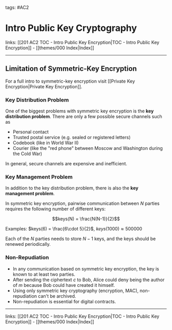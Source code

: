 tags: #AC2

# Intro Public Key Cryptography

links:  [[201 AC2 TOC - Intro Public Key Encryption|TOC - Intro Public Key Encryption]] - [[themes/000 Index|Index]]

---

## Limitation of Symmetric-Key Encryption

For a full intro to symmetric-key encryption visit [[Private Key Encryption|Private Key Encryption]].

### Key Distribution Problem

One of the biggest problems with symmetric key encryption is the **key distribution problem**. There are only a few possible secure channels such as

- Personal contact
- Trusted postal service (e.g. sealed or registered letters)
- Codebook (like in World War II)
- Courier (like the "red phone" between Moscow and Washington during the Cold War)

In general, secure channels are expensive and inefficient.

### Key Management Problem

In addition to the key distribution problem, there is also the **key management problem**.

In symmetric key encryption, pairwise communication between $N$ parties requires the following number of different keys:

$$keys(N) = \frac{N(N-1)}{2}$$

Examples: $keys(6) = \frac{6\cdot 5}{2}$, $keys(1000) \approx 500000$


Each of the $N$ parties needs to store $N-1$ keys, and the keys should be renewed periodically.

### Non-Repudiation

- In any communication based on symmetric key encryption, the key is known to at least two parties.
- After sending the ciphertext $c$ to Bob, Alice could deny being the author of $m$ because Bob could have created it himself.
- Using only symmetric key cryptography (encryption, MAC), non-repudiation can't be archived.
- Non-repudiation is essential for digital contracts.

---

links:  [[201 AC2 TOC - Intro Public Key Encryption|TOC - Intro Public Key Encryption]] - [[themes/000 Index|Index]]